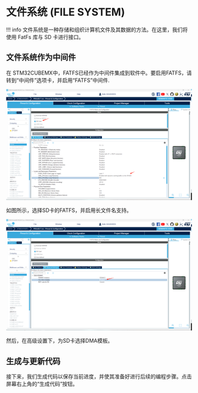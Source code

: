 # 文件系统 (FILE SYSTEM)

!!! info
    文件系统是一种存储和组织计算机文件及其数据的方法。在这里，我们将使用 FatFs 库与 SD 卡进行接口。

## 文件系统作为中间件
在 STM32CUBEMX中，FATFS已经作为中间件集成到软件中。要启用FATFS，请转到“中间件”选项卡，并启用“FATFS”中间件.

![config_fatfs](config_fatfs.png)

如图所示，选择SD卡的FATFS，并启用长文件名支持。

![dma_template](config_dma_template.png)

然后，在高级设置下，为SD卡选择DMA模板。

## 生成与更新代码
接下来，我们生成代码以保存当前进度，并使其准备好进行后续的编程步骤。点击屏幕右上角的“生成代码”按钮。